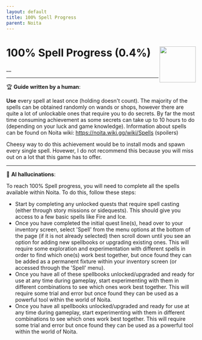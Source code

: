```yaml
---
layout: default
title: 100% Spell Progress
parent: Noita
---
```


# 100% Spell Progress (0.4%) <img align="right" src="https://cdn.cloudflare.steamstatic.com/steamcommunity/public/images/apps/881100/fc37560f3506ab3cfd5e4f5513d6c8c2885a40ec.jpg" width="96" height="96">

__

---

:trophy: **Guide written by a human**:

**Use** every spell at least once (holding doesn't count). The majority of the spells can be obtained randomly on wands or shops, however there are quite a lot of unlockable ones that require you to do secrets. By far the most time consuming achievement as some secrets can take up to 10 hours to do (depending on your luck and game knowledge).
Information about spells can be found on Noita wiki: https://noita.wiki.gg/wiki/Spells (spoilers)

Cheesy way to do this achievement would be to install mods and spawn every single spell. Hovewer, I do not recommend this because you will miss out on a lot that this game has to offer.

---

:robot: **AI hallucinations**:

To reach 100% Spell progress, you will need to complete all the spells available within Noita. To do this, follow these steps:
- Start by completing any unlocked quests that require spell casting (either through story missions or sidequests). This should give you access to a few basic spells like Fire and Ice. 
- Once you have completed the initial quest line(s), head over to your inventory screen, select 'Spell' from the menu options at the bottom of the page (if it is not already selected) then scroll down until you see an option for adding new spellbooks or upgrading existing ones. This will require some exploration and experimentation with different spells in order to find which one(s) work best together, but once found they can be added as a permanent fixture within your inventory screen (or accessed through the 'Spell' menu). 
- Once you have all of these spellbooks unlocked/upgraded and ready for use at any time during gameplay, start experimenting with them in different combinations to see which ones work best together. This will require some trial and error but once found they can be used as a powerful tool within the world of Noita. 
- Once you have all spellbooks unlocked/upgraded and ready for use at any time during gameplay, start experimenting with them in different combinations to see which ones work best together. This will require some trial and error but once found they can be used as a powerful tool within the world of Noita.
